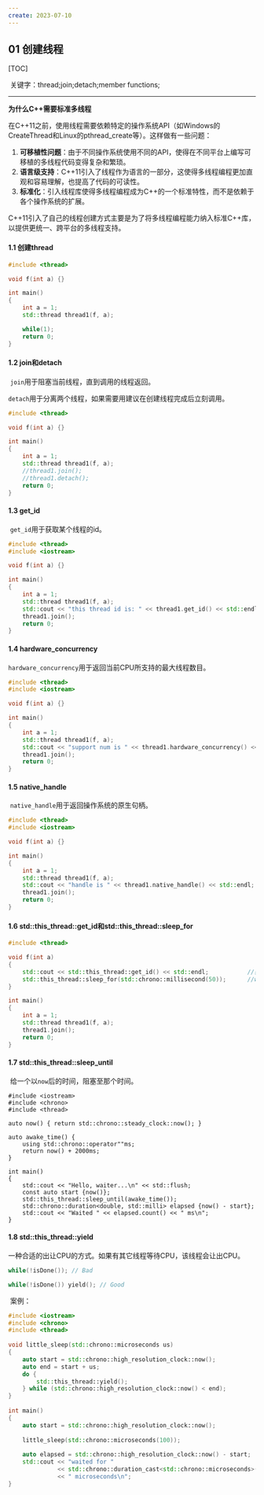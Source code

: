 ```yaml
---
create: 2023-07-10
---
```

## 01 创建线程

[TOC]

​	关键字：thread;join;detach;member functions;

---

**为什么C++需要标准多线程**

​	在C++11之前，使用线程需要依赖特定的操作系统API（如Windows的CreateThread和Linux的pthread_create等）。这样做有一些问题：

1. **可移植性问题**：由于不同操作系统使用不同的API，使得在不同平台上编写可移植的多线程代码变得复杂和繁琐。
2. **语言级支持**：C++11引入了线程作为语言的一部分，这使得多线程编程更加直观和容易理解，也提高了代码的可读性。
3. **标准化**：引入线程库使得多线程编程成为C++的一个标准特性，而不是依赖于各个操作系统的扩展。

​	C++11引入了自己的线程创建方式主要是为了将多线程编程能力纳入标准C++库，以提供更统一、跨平台的多线程支持。

#### 1.1 创建thread

```C++
#include <thread>

void f(int a) {}

int main()
{
    int a = 1;
    std::thread thread1(f, a);

    while(1);
    return 0;
}
```

#### 1.2 join和detach

​	`join`用于阻塞当前线程，直到调用的线程返回。

​	`detach`用于分离两个线程，如果需要用建议在创建线程完成后立刻调用。

```C++
#include <thread>

void f(int a) {}

int main()
{
    int a = 1;
    std::thread thread1(f, a);
    //thread1.join();
    //thread1.detach();
    return 0;
}
```

#### 1.3 get_id

​	`get_id`用于获取某个线程的id。

```C++
#include <thread>
#include <iostream>

void f(int a) {}

int main()
{
    int a = 1;
    std::thread thread1(f, a);
    std::cout << "this thread id is: " << thread1.get_id() << std::endl;
    thread1.join();
    return 0;
}
```

#### 1.4 hardware_concurrency

​	`hardware_concurrency`用于返回当前CPU所支持的最大线程数目。

```C++
#include <thread>
#include <iostream>

void f(int a) {}

int main()
{
    int a = 1;
    std::thread thread1(f, a);
    std::cout << "support num is " << thread1.hardware_concurrency() << std::endl;
    thread1.join();
    return 0;
}
```

#### 1.5 native_handle

​	`native_handle`用于返回操作系统的原生句柄。

```C++
#include <thread>
#include <iostream>

void f(int a) {}

int main()
{
    int a = 1;
    std::thread thread1(f, a);
    std::cout << "handle is " << thread1.native_handle() << std::endl;
    thread1.join();
    return 0;
}
```

#### 1.6 std::this_thread::get_id和std::this_thread::sleep_for

```C++
#include <thread>

void f(int a) 
{
    std::cout << std::this_thread::get_id() << std::endl;			//获取当前线程id
    std::this_thread::sleep_for(std::chrono::millisecond(50));		//wait for 50 ms
}

int main()
{
    int a = 1;
    std::thread thread1(f, a);
    thread1.join();
    return 0;
}
```

#### 1.7 std::this_thread::sleep_until

​	给一个以`now`后的时间，阻塞至那个时间。

```
#include <iostream>
#include <chrono>
#include <thread>
 
auto now() { return std::chrono::steady_clock::now(); }
 
auto awake_time() {
    using std::chrono::operator""ms;
    return now() + 2000ms;
}
 
int main()
{
    std::cout << "Hello, waiter...\n" << std::flush;
    const auto start {now()};
    std::this_thread::sleep_until(awake_time());
    std::chrono::duration<double, std::milli> elapsed {now() - start};
    std::cout << "Waited " << elapsed.count() << " ms\n";
}
```

#### 1.8 std::this_thread::yield

​	一种合适的出让CPU的方式。如果有其它线程等待CPU，该线程会让出CPU。

```C++
while(!isDone()); // Bad

while(!isDone()) yield(); // Good
```

​	案例：

```C++
#include <iostream>
#include <chrono>
#include <thread>
 
void little_sleep(std::chrono::microseconds us)
{
    auto start = std::chrono::high_resolution_clock::now();
    auto end = start + us;
    do {
        std::this_thread::yield();
    } while (std::chrono::high_resolution_clock::now() < end);
}
 
int main()
{
    auto start = std::chrono::high_resolution_clock::now();
    
    little_sleep(std::chrono::microseconds(100));
 
    auto elapsed = std::chrono::high_resolution_clock::now() - start;
    std::cout << "waited for "
              << std::chrono::duration_cast<std::chrono::microseconds>(elapsed).count()
              << " microseconds\n";
}
```


